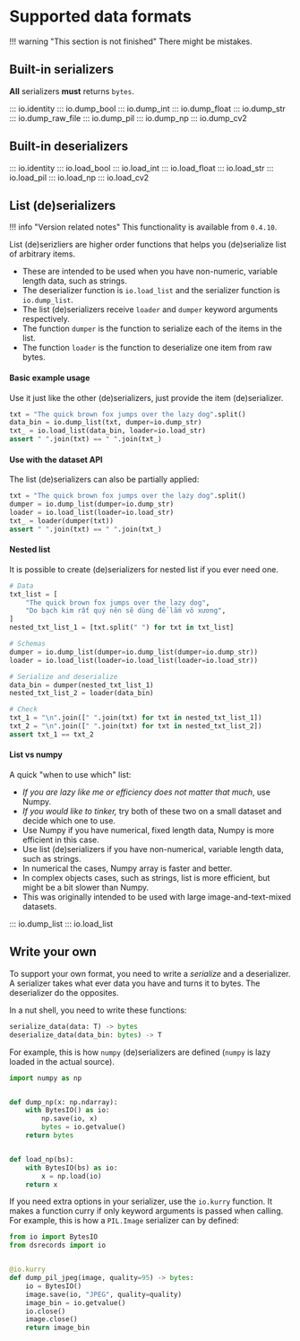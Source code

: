 # Supported data formats

!!! warning "This section is not finished"
    There might be mistakes.

## Built-in serializers

**All** serializers **must** returns `bytes`.

::: io.identity
::: io.dump_bool
::: io.dump_int
::: io.dump_float
::: io.dump_str
::: io.dump_raw_file
::: io.dump_pil
::: io.dump_np
::: io.dump_cv2

## Built-in deserializers

::: io.identity
::: io.load_bool
::: io.load_int
::: io.load_float
::: io.load_str
::: io.load_pil
::: io.load_np
::: io.load_cv2

## List (de)serializers

!!! info "Version related notes"
    This functionality is available from `0.4.10`.

List (de)serizliers are higher order functions that helps you (de)serialize list of arbitrary items.

- These are intended to be used when you have non-numeric, variable length data, such as strings.
- The deserializer function is `io.load_list` and the serializer function is `io.dump_list`.
- The list (de)serializers receive `loader` and `dumper` keyword arguments respectively.
- The function `dumper` is the function to serialize each of the items in the list.
- The function `loader` is the function to deserialize one item from raw bytes.

#### Basic example usage

Use it just like the other (de)serializers, just provide the item (de)serializer.
```python
txt = "The quick brown fox jumps over the lazy dog".split()
data_bin = io.dump_list(txt, dumper=io.dump_str)
txt_ = io.load_list(data_bin, loader=io.load_str)
assert " ".join(txt) == " ".join(txt_)
```

#### Use with the dataset API

The list (de)serializers can also be partially applied:

```python
txt = "The quick brown fox jumps over the lazy dog".split()
dumper = io.dump_list(dumper=io.dump_str)
loader = io.load_list(loader=io.load_str)
txt_ = loader(dumper(txt))
assert " ".join(txt) == " ".join(txt_)
```

#### Nested list

It is possible to create (de)serializers for nested list if you ever need one.
```python
# Data
txt_list = [
    "The quick brown fox jumps over the lazy dog",
    "Do bạch kim rất quý nên sẽ dùng để lắm vô xương",
]
nested_txt_list_1 = [txt.split(" ") for txt in txt_list]

# Schemas
dumper = io.dump_list(dumper=io.dump_list(dumper=io.dump_str))
loader = io.load_list(loader=io.load_list(loader=io.load_str))

# Serialize and deserialize
data_bin = dumper(nested_txt_list_1)
nested_txt_list_2 = loader(data_bin)

# Check
txt_1 = "\n".join([" ".join(txt) for txt in nested_txt_list_1])
txt_2 = "\n".join([" ".join(txt) for txt in nested_txt_list_2])
assert txt_1 == txt_2
```

#### List vs numpy

A quick "when to use which" list:

- *If you are lazy like me or efficiency does not matter that much*, use Numpy.
- *If you would like to tinker,* try both of these two on a small dataset and decide which one to use.
- Use Numpy if you have numerical, fixed length data, Numpy is more efficient in this case.
- Use list (de)serializers if you have non-numerical, variable length data, such as strings.
- In numerical the cases, Numpy array is faster and better.
- In complex objects cases, such as strings, list is more efficient, but might be a bit slower than Numpy.
- This was originally intended to be used with large image-and-text-mixed datasets.


::: io.dump_list
::: io.load_list

## Write your own

To support your own format, you need to write a *serialize* and a deserializer.
A serializer takes what ever data you have and turns it to bytes.
The deserializer do the opposites.

In a nut shell, you need to write these functions:

```python
serialize_data(data: T) -> bytes
deserialize_data(data_bin: bytes) -> T
```

For example, this is how `numpy` (de)serializers are defined (`numpy` is lazy loaded in the actual source).
```python
import numpy as np


def dump_np(x: np.ndarray):
    with BytesIO() as io:
        np.save(io, x)
        bytes = io.getvalue()
    return bytes


def load_np(bs):
    with BytesIO(bs) as io:
        x = np.load(io)
    return x
```

If you need extra options in your serializer, use the `io.kurry` function.
It makes a function curry if only keyword arguments is passed when calling.
For example, this is how a `PIL.Image` serializer can by defined:

```python
from io import BytesIO
from dsrecords import io


@io.kurry
def dump_pil_jpeg(image, quality=95) -> bytes:
    io = BytesIO()
    image.save(io, "JPEG", quality=quality)
    image_bin = io.getvalue()
    io.close()
    image.close()
    return image_bin
```
